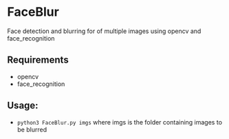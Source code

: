 # FaceBlur
Face detection and blurring for of multiple images using opencv and face_recognition
     
       
       
## Requirements
* opencv
* face_recognition

## Usage:    
* `python3 FaceBlur.py imgs` where imgs is the folder containing images to be blurred
